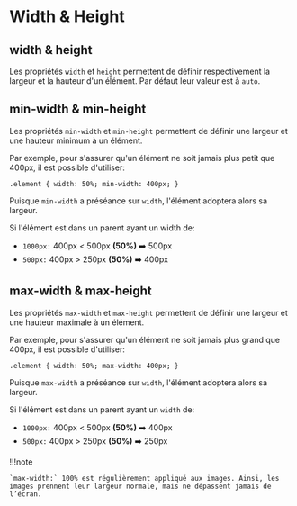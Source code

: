 # Width & Height

## width & height

Les propriétés `width` et `height` permettent de définir respectivement la largeur et la hauteur d'un élément. Par défaut leur valeur est à `auto`.


## min-width & min-height

Les propriétés `min-width` et `min-height` permettent de définir une largeur et une hauteur minimum à un élément.

Par exemple, pour s'assurer qu'un élément ne soit jamais plus petit que 400px, il est possible d'utiliser:

`.element {
  width: 50%;
  min-width: 400px;
}`

Puisque `min-width` a préséance sur `width`, l'élément adoptera alors sa largeur.

Si l'élément est dans un parent ayant un width de:


- `1000px:` 400px < 500px <b>(50%)</b> ➡️ 500px
- `500px:` 400px > 250px <b>(50%)</b> ➡️ 400px


## max-width & max-height

Les propriétés `max-width` et `max-height` permettent de définir une largeur et une hauteur maximale à un élément.

Par exemple, pour s'assurer qu'un élément ne soit jamais plus grand que 400px, il est possible d'utiliser:

`.element {
  width: 50%;
  max-width: 400px;
}`

Puisque `max-width` a préséance sur `width`, l'élément adoptera alors sa largeur.

Si l'élément est dans un parent ayant un `width` de:

- `1000px:` 400px < 500px <b>(50%)</b> ➡️ 400px
- `500px:` 400px > 250px <b>(50%)</b> ➡️ 250px

!!!note

    `max-width:` 100% est régulièrement appliqué aux images. Ainsi, les images prennent leur largeur normale, mais ne dépassent jamais de l’écran.
